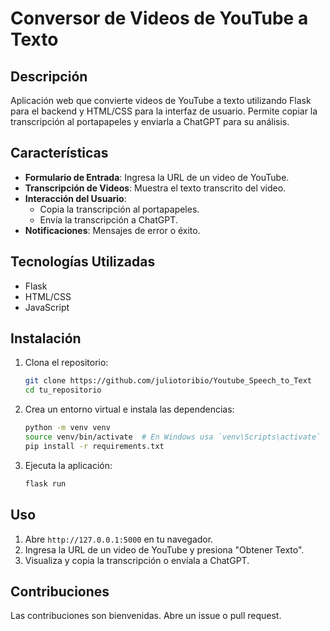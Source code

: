 # Conversor de Videos de YouTube a Texto

## Descripción

Aplicación web que convierte videos de YouTube a texto utilizando Flask para el backend y HTML/CSS para la interfaz de usuario. Permite copiar la transcripción al portapapeles y enviarla a ChatGPT para su análisis.

## Características

- **Formulario de Entrada**: Ingresa la URL de un video de YouTube.
- **Transcripción de Videos**: Muestra el texto transcrito del video.
- **Interacción del Usuario**: 
  - Copia la transcripción al portapapeles.
  - Envía la transcripción a ChatGPT.
- **Notificaciones**: Mensajes de error o éxito.

## Tecnologías Utilizadas

- Flask
- HTML/CSS
- JavaScript

## Instalación

1. Clona el repositorio:
    ```bash
    git clone https://github.com/juliotoribio/Youtube_Speech_to_Text
    cd tu_repositorio
    ```

2. Crea un entorno virtual e instala las dependencias:
    ```bash
    python -m venv venv
    source venv/bin/activate  # En Windows usa `venv\Scripts\activate`
    pip install -r requirements.txt
    ```

3. Ejecuta la aplicación:
    ```bash
    flask run
    ```

## Uso

1. Abre `http://127.0.0.1:5000` en tu navegador.
2. Ingresa la URL de un video de YouTube y presiona "Obtener Texto".
3. Visualiza y copia la transcripción o envíala a ChatGPT.

## Contribuciones

Las contribuciones son bienvenidas. Abre un issue o pull request.
